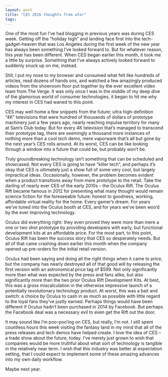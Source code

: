 ```yaml
---
layout: post
title: "CES 2016 thoughts from afar"
tags:
---
```

One of the most fun I’ve had blogging in previous years was during CES week. Getting off the “holiday high” and landing face first into the tech-gadget-heaven that was Los Angeles during the first week of the new year has always been something I’ve looked forward to. But for whatever reason, this year has been different. When CES began earlier this month, it took me a little by surprise. Something that I’ve always actively looked forward to suddenly snuck up on me, instead.

Still, I put my nose to my browser and consumed what felt like hundreds of articles, read dozens of hands ons, and watched a few amazingly produced videos from the showroom floor put together by the ever excellent video team from The Verge. It was only once I was in the middle of my deep dive of the glamorous world of consumer technologies, it began to hit me why my interest in CES had waned to this point. 

CES may well home a few snippets from the future; ultra high-definition “4K” televisions that were hundred of thousands of dollars of prototype machinery just a few years ago, nearly reaching impulse territory for many at Sam’s Club today. But for every 4K television that’s managed to transcend their prototype tag, there are seemingly a thousand more instances of nothing more than a cool tech demo, mere vaporware that’s all but gone by the next year’s CES rolls around. At its worst, CES can be like looking through a window into a future that could be, but probably won’t be.

Truly groundbreaking technology isn’t something that can be scheduled and showcased. Not every CES is going to have  “killer tech”, and perhaps it’s okay that CES is ultimately just a show full of some very cool, but largely impractical ideas. Occasionally, however, the problem becomes evident when a product transitions away from mere prototype to the retail. Take the darling of nearly ever CES of the early 2010s – the Oculus Rift. The Oculus Rift became famous in 2012 for presenting what many thought would remain science fiction for the foreseeable future: honest to goodness, working, affordable virtual reality for the home. Every gamer’s dream. For years we’ve tuned into the Oculus booth at CES, and for years we’ve been woo’d by the ever improving technology. 

Oculus did everything right: they even proved they were more than mere a one or two shot prototype by providing developers with early, but functional development kits at an affordable price. For the most part, to this point, Oculus Rift has been the success story that CES so desperately needs. But all of that came crashing down earlier this month when the company opened up pre-orders for the initial retail version. 

Oculus had been saying and doing all the right things when it came to price, but the company has nearly destroyed all of that good will by releasing the first version with an astronomical price tag of $599. Not only significantly more than what was expected by the press and fans alike, but also significantly more than the two prior Oculus Rift Development Kits. At best, this was a gross miscalculation in the otherwise impressive launch of a potentially revolutionary technology product. At worst, this was a bait and switch: a choice by Oculus to cash in as much as possible with little regard to the loyal fans they’ve justly earned. Perhaps things would have been different if Oculus hadn’t been purchased in 2014 by Facebook. But perhaps the Facebook deal was a necessary evil to even get the Rift out the door.

It may sound like I’m poo-poo’ing on CES, but really, I’m not. I still spent countless hours this week visiting the fantasy land in my mind that all of the press releases and tech demos have helped create. I love the idea of CES – a trade show about the future, today. I’ve merely just grown to wish that companies would be more truthful about what sort of technology is tangible in the relatively near term. I wish that this industry was better at expectation setting, that I could expect to implement some of these amazing advances into my own daily workflow.

Maybe next year.
